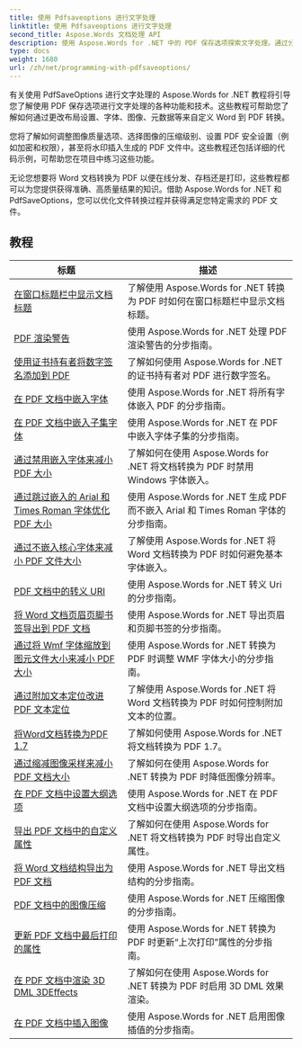 ```yaml
---
title: 使用 Pdfsaveoptions 进行文字处理
linktitle: 使用 Pdfsaveoptions 进行文字处理
second_title: Aspose.Words 文档处理 API
description: 使用 Aspose.Words for .NET 中的 PDF 保存选项探索文字处理。通过分步教程和示例代码，了解如何使用高级功能将 Word 文档生成为 PDF。
type: docs
weight: 1680
url: /zh/net/programming-with-pdfsaveoptions/
---
```

有关使用 PdfSaveOptions 进行文字处理的 Aspose.Words for .NET 教程将引导您了解使用 PDF 保存选项进行文字处理的各种功能和技术。这些教程可帮助您了解如何通过更改布局设置、字体、图像、元数据等来自定义 Word 到 PDF 转换。

您将了解如何调整图像质量选项、选择图像的压缩级别、设置 PDF 安全设置（例如加密和权限），甚至将水印插入生成的 PDF 文件中。这些教程还包括详细的代码示例，可帮助您在项目中练习这些功能。

无论您想要将 Word 文档转换为 PDF 以便在线分发、存档还是打印，这些教程都可以为您提供获得准确、高质量结果的知识。借助 Aspose.Words for .NET 和 PdfSaveOptions，您可以优化文件转换过程并获得满足您特定需求的 PDF 文件。

 ## 教程
| 标题 | 描述 |
| --- | --- |
| [在窗口标题栏中显示文档标题](./display-doc-title-in-window-titlebar/) | 了解使用 Aspose.Words for .NET 转换为 PDF 时如何在窗口标题栏中显示文档标题。 |
| [PDF 渲染警告](./pdf-render-warnings/) | 使用 Aspose.Words for .NET 处理 PDF 渲染警告的分步指南。 |
| [使用证书持有者将数字签名添加到 PDF](./digitally-signed-pdf-using-certificate-holder/) | 了解如何使用 Aspose.Words for .NET 的证书持有者对 PDF 进行数字签名。 |
| [在 PDF 文档中嵌入字体](./embedded-all-fonts/) | 使用 Aspose.Words for .NET 将所有字体嵌入 PDF 的分步指南。 |
| [在 PDF 文档中嵌入子集字体](./embedded-subset-fonts/) | 使用 Aspose.Words for .NET 在 PDF 中嵌入字体子集的分步指南。 |
| [通过禁用嵌入字体来减小 PDF 大小](./disable-embed-windows-fonts/) | 了解如何在使用 Aspose.Words for .NET 将文档转换为 PDF 时禁用 Windows 字体嵌入。 |
| [通过跳过嵌入的 Arial 和 Times Roman 字体优化 PDF 大小](./skip-embedded-arial-and-times-roman-fonts/) | 使用 Aspose.Words for .NET 生成 PDF 而不嵌入 Arial 和 Times Roman 字体的分步指南。 |
| [通过不嵌入核心字体来减小 PDF 文件大小](./avoid-embedding-core-fonts/) | 了解使用 Aspose.Words for .NET 将 Word 文档转换为 PDF 时如何避免基本字体嵌入。 |
| [PDF 文档中的转义 URI](./escape-uri/) | 使用 Aspose.Words for .NET 转义 Uri 的分步指南。 |
| [将 Word 文档页眉页脚书签导出到 PDF 文档](./export-header-footer-bookmarks/) | 使用 Aspose.Words for .NET 导出页眉和页脚书签的分步指南。 |
| [通过将 Wmf 字体缩放到图元文件大小来减小 PDF 大小](./scale-wmf-fonts-to-metafile-size/) | 使用 Aspose.Words for .NET 转换为 PDF 时调整 WMF 字体大小的分步指南。 |
| [通过附加文本定位改进 PDF 文本定位](./additional-text-positioning/) | 了解使用 Aspose.Words for .NET 将 Word 文档转换为 PDF 时如何控制附加文本的位置。 |
| [将Word文档转换为PDF 1.7](./conversion-to-pdf-17/) | 了解如何使用 Aspose.Words for .NET 将文档转换为 PDF 1.7。 |
| [通过缩减图像采样来减小 PDF 文档大小](./downsampling-images/) | 了解如何在使用 Aspose.Words for .NET 转换为 PDF 时降低图像分辨率。 |
| [在 PDF 文档中设置大纲选项](./set-outline-options/) | 使用 Aspose.Words for .NET 在 PDF 文档中设置大纲选项的分步指南。 |
| [导出 PDF 文档中的自定义属性](./custom-properties-export/) | 了解如何在使用 Aspose.Words for .NET 将文档转换为 PDF 时导出自定义属性。 |
| [将 Word 文档结构导出为 PDF 文档](./export-document-structure/) | 使用 Aspose.Words for .NET 导出文档结构的分步指南。 |
| [PDF 文档中的图像压缩](./image-compression/) | 使用 Aspose.Words for .NET 压缩图像的分步指南。 |
| [更新 PDF 文档中最后打印的属性](./update-last-printed-property/) | 使用 Aspose.Words for .NET 转换为 PDF 时更新“上次打印”属性的分步指南。 |
| [在 PDF 文档中渲染 3D DML 3DEffects](./dml-3deffects-rendering/) | 了解如何在使用 Aspose.Words for .NET 转换为 PDF 时启用 3D DML 效果渲染。 |
| [在 PDF 文档中插入图像](./interpolate-images/) | 使用 Aspose.Words for .NET 启用图像插值的分步指南。 |